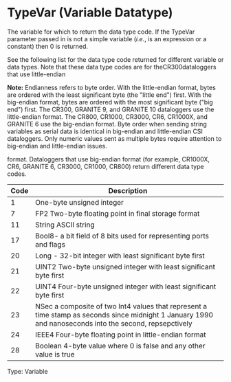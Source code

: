 # TypeVar (Variable Datatype)

The variable for which to return the data type code. If the TypeVar parameter passed in is not a simple variable (_i.e._, is an expression or a constant) then 0 is returned.

See the following list for the data type code returned for different variable or data types. Note that these data type codes are for theCR300dataloggers that use little-endian

**Note:** Endianness refers to byte order. With the little-endian format, bytes are ordered with the least significant byte (the "little end") first. With the big-endian format, bytes are ordered with the most significant byte ("big end") first. The CR300, GRANITE 9, and GRANITE 10 dataloggers use the little-endian format. The CR800, CR1000, CR3000, CR6, CR1000X, and GRANITE 6 use the big-endian format. Byte order when sending string variables as serial data is identical in big-endian and little-endian CSI dataloggers. Only numeric values sent as multiple bytes require attention to big-endian and little-endian issues.

format. Dataloggers that use big-endian format (for example, CR1000X, CR6, GRANITE 6, CR3000, CR1000, CR800) return different data type codes.

| Code | Description                                                                                                                                             |
| ---- | ------------------------------------------------------------------------------------------------------------------------------------------------------- |
| 1    | One-byte unsigned integer                                                                                                                               |
| 7    | FP2 Two-byte floating point in final storage format                                                                                                     |
| 11   | String ASCII string                                                                                                                                     |
| 17   | Bool8- a bit field of 8 bits used for representing ports and flags                                                                                      |
| 20   | Long - 32-bit integer with least significant byte first                                                                                                 |
| 21   | UINT2 Two-byte unsigned integer with least significant byte first                                                                                       |
| 22   | UINT4 Four-byte unsigned integer with least significant byte first                                                                                      |
| 23   | NSec a composite of two Int4 values that represent a time stamp as seconds since midnight 1 January 1990 and nanoseconds into the second, repsepctively |
| 24   | IEEE4 Four-byte floating point in little-endian format                                                                                                  |
| 28   | Boolean 4-byte value where 0 is false and any other value is true                                                                                       |

Type: Variable
